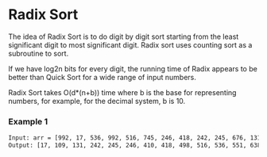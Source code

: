 # Radix Sort

The idea of Radix Sort is to do digit by digit sort starting from the least significant digit to most significant digit. Radix sort uses counting sort as a subroutine to sort.

If we have log2n bits for every digit, the running time of Radix appears to be better than Quick Sort for a wide range of input numbers.

Radix Sort takes O(d*(n+b)) time where b is the base for representing numbers, for example, for the decimal system, b is 10. 

### Example 1
```sh
Input: arr = [992, 17, 536, 992, 516, 745, 246, 418, 242, 245, 676, 131, 850, 895, 410, 957, 109, 638, 551, 498]
Output: [17, 109, 131, 242, 245, 246, 410, 418, 498, 516, 536, 551, 638, 676, 745, 850, 895, 957, 992, 992]
```
